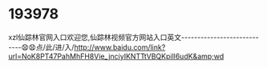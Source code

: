 # 193978
xzl仙踪林官网入口欢迎您,仙踪林视频官方网站入口英文----------------------------😧😧点/此/进/入/http://www.baidu.com/link?url=NoK8PT47PahMhFH8Vie_jnciyIKNTTtVBQKpill6udK&amp;wd
